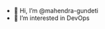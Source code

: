 - 👋 Hi, I’m @mahendra-gundeti
- 👀 I’m interested in DevOps

<!---
mahendra-gundeti/mahendra-gundeti is a ✨ special ✨ repository because its `README.md` (this file) appears on your GitHub profile.
You can click the Preview link to take a look at your changes and this is my organisation account.
--->
